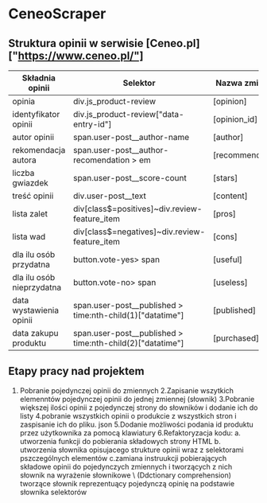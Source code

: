 # CeneoScraper

## Struktura opinii w serwisie [Ceneo.pl]["https://www.ceneo.pl/"]

|Składnia opinii|Selektor|Nazwa zmiennej|Typ danych|
|---------------|--------|--------------|----------|
|opinia|div.js_product-review|[opinion]|bs4.element.ResultSet|
|identyfikator opinii|div.js_product-review\["data-entry-id"\]|[opinion_id]||
|autor opinii|span.user-post__author-name|[author]||
|rekomendacja autora|span.user-post__author-recomendation > em|[recommendation]||
|liczba gwiazdek|span.user-post__score-count|[stars]||
|treść opinii|div.user-post__text|[content]||
|lista zalet|div[class$=positives]~div.review-feature_item|[pros]||
|lista wad|div[class$=negatives]~div.review-feature_item|[cons]||
|dla ilu osób przydatna|button.vote-yes> span|[useful]||
|dla ilu osób nieprzydatna |button.vote-no> span|[useless]||
|data wystawienia opinii|span.user-post__published > time:nth-child(1)\["datatime"\]|[published]||
|data zakupu produktu|span.user-post__published > time:nth-child(2)\["datatime"\]|[purchased]||
## Etapy pracy nad projektem
1. Pobranie pojedynczej opinii do zmiennych
2.Zapisanie wszytkich elemenntów pojedynczej opinii do jednej zmiennej \(słownik\)
3.Pobranie większej ilości opinii z pojedynczej strony do słowników i dodanie ich do listy
4.pobranie wszystkich opinii o produkcie z wszystkich stron i zaspisanie ich do pliku. json
5.Dodanie możliwości podania id produktu przez użytkownika za pomocą klawiatury
6.Refaktoryzacja  kodu:
a. utworzenia funkcji do pobierania składowych strony HTML
b. utworzenia słownika opisujacego strukture opinii wraz z selektorami pszczególnych elementów
c.zamiana instruukcji pobierających składowe opinii do pojedynczych zmiennych i tworzących z nich słownik na wyrażenie słownikowe \ (Ddctionary comprehension\)
tworzące słownik reprezentuący pojedynczą opinię na podstawie słownika selektorów